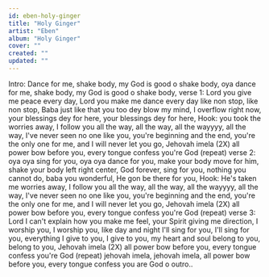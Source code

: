 ```yaml
---
id: eben-holy-ginger
title: "Holy Ginger"
artist: "Eben"
album: "Holy Ginger"
cover: ""
created: ""
updated: ""
---
```


Intro: Dance for me, shake body, my God is good o shake body,
oya dance for me, shake body, my God is good o shake body,
verse 1: Lord you give me peace every day,
Lord you make me dance every day like non stop, like non stop,
Baba just like that you too dey blow my mind, I overflow right now, your blessings dey for here, your blessings dey for here,
Hook: you took the worries away, I follow you all the way, all the way, all the wayyyy, all the way,
I've never seen no one like you,
you're beginning and the end,
you're the only one for me,
and I will never let you go,
Jehovah imela (2X) all power bow before you, every tongue confess you're God (repeat)
verse 2: oya oya sing for you,
oya oya dance for you,
make your body move for him,
shake your body left right center,
God forever, sing for you,
nothing you cannot do,
baba you wonderful,
He gon be there for you,
Hook: He's taken me worries away, I follow you all the way, all the way, all the wayyyy, all the way,
I've never seen no one like you,
you're beginning and the end,
you're the only one for me,
and I will never let you go,
Jehovah imela (2X) all power bow before you, every tongue confess you're God (repeat)
verse 3: Lord I can't explain how you make me feel,
your Spirit giving me direction,
I worship you, I worship you,
like day and night I'll sing for you, I'll sing for you,
everything I give to you, I give to you,
my heart and soul belong to you, belong to you,
Jehovah imela (2X) all power bow before you, every tongue confess you're God (repeat)
jehovah imela, jehovah imela, all power bow before you, every tongue confess you are God o
      outro..